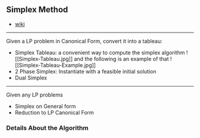 ## Simplex Method
* [wiki](https://www.wikiwand.com/en/Simplex_algorithm)
--------------------------------------------------------------------------------------------
Given a LP problem in Canonical Form, convert it into a tableau: 
* Simplex Tableau: a convenient way to compute the simplex algorithm ![[Simplex-Tableau.jpg]] and the following is an example of that ![[Simplex-Tableau-Example.jpg]]
* 2 Phase Simplex: Instantiate with a feasible initial solution
* Dual Simplex

---
Given any LP problems
* Simplex on General form
* Reduction to LP Canonical Form

### Details About the Algorithm

